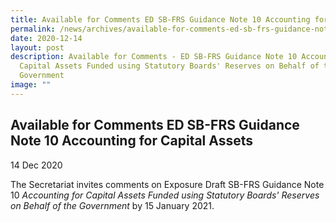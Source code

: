 ```yaml
---
title: Available for Comments ED SB-FRS Guidance Note 10 Accounting for Capital Assets
permalink: /news/archives/available-for-comments-ed-sb-frs-guidance-note-10-accounting-for-capital-assets/
date: 2020-12-14
layout: post
description: Available for Comments - ED SB-FRS Guidance Note 10 Accounting for
  Capital Assets Funded using Statutory Boards' Reserves on Behalf of the
  Government
image: ""
---
```

Available for Comments ED SB-FRS Guidance Note 10 Accounting for Capital Assets
-----------------------------------------------------------------------------------------------------------------------------------------------------

14 Dec 2020

The Secretariat invites comments on Exposure Draft SB-FRS Guidance Note 10 _Accounting for Capital Assets Funded using Statutory Boards' Reserves on Behalf of the Government_ by 15 January 2021.